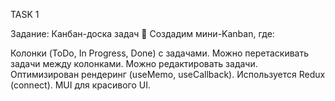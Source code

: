 TASK 1

Задание: Канбан-доска задач 📝
Создадим мини-Kanban, где:

Колонки (ToDo, In Progress, Done) с задачами.
Можно перетаскивать задачи между колонками.
Можно редактировать задачи.
Оптимизирован рендеринг (useMemo, useCallback).
Используется Redux (connect).
MUI для красивого UI.